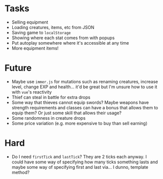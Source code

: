 # Tasks
* Selling equipment
* Loading creatures, items, etc from JSON
* Saving game to `localStorage`
* Showing where each stat comes from with popups
* Put autoplay somewhere where it's accessible at any time
* More equipment items!

# Future
* Maybe use `immer.js` for mutations such as renaming creatures, increase level, change EXP and health... it'd be great but I'm unsure how to use it with `vue`'s reactivity
* Thief can steal in battle for extra drops
* Some way that thieves cannot equip swords? Maybe weapons have strength requirements and classes can have a bonus that allows them to equip them? Or just some skill that allows their usage?
* Some randomness in creature drops
* Some price variation (e.g. more expensive to buy than sell earning)

# Hard
* Do I need `firstTick` and `lastTick`? They are 2 ticks each anyway. I could have some way of specifying how many ticks something lasts and maybe some way of specifying first and last via... I dunno, template method?
